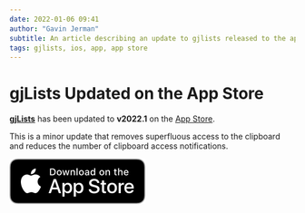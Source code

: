 ```yaml
---
date: 2022-01-06 09:41
author: "Gavin Jerman"
subtitle: An article describing an update to gjlists released to the app store.
tags: gjlists, ios, app, app store
---
```


# gjLists Updated on the App Store

[**gjLists**](/projects/gjLists) has been updated to **v2022.1** on the [App Store](https://apps.apple.com/gb/app/gjlists/id1528217135?platform=iphone).

This is a minor update that removes superfluous access to the clipboard and reduces the number of clipboard access notifications.
<br>

[![download](/images/Download_on_the_App_Store_Badge_US-UK_RGB_blk_092917.svg)](https://apps.apple.com/gb/app/gjlists/id1528217135?platform=iphone)
